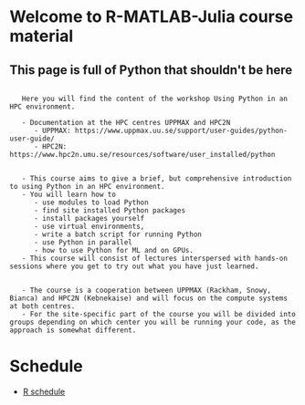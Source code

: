 # Welcome to R-MATLAB-Julia course material

## This page is full of Python that shouldn't be here

```{admonition} This material

   Here you will find the content of the workshop Using Python in an HPC environment.

   - Documentation at the HPC centres UPPMAX and HPC2N
      - UPPMAX: https://www.uppmax.uu.se/support/user-guides/python-user-guide/
      - HPC2N: https://www.hpc2n.umu.se/resources/software/user_installed/python
```

```{admonition} Content

   - This course aims to give a brief, but comprehensive introduction to using Python in an HPC environment.
   - You will learn how to
      - use modules to load Python
      - find site installed Python packages
      - install packages yourself
      - use virtual environments,
      - write a batch script for running Python
      - use Python in parallel
      - how to use Python for ML and on GPUs.
   - This course will consist of lectures interspersed with hands-on sessions where you get to try out what you have just learned.
```

```{admonition} Cluster-specific approaches

   - The course is a cooperation between UPPMAX (Rackham, Snowy, Bianca) and HPC2N (Kebnekaise) and will focus on the compute systems at both centres.
   - For the site-specific part of the course you will be divided into groups depending on which center you will be running your code, as the approach is somewhat different.
```

# Schedule

- [R schedule](r/schedule.md)
